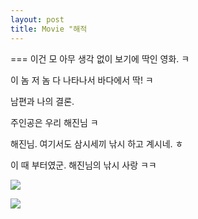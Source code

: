 ```yaml
---
layout: post
title: Movie "해적
---
```

===
이건 모 아무 생각 없이 보기에 딱인 영화. ㅋ

이 놈 저 놈 다 나타나서 바다에서 딱! ㅋ


남편과 나의 결론. 

주인공은 우리 해진님 ㅋ

해진님. 여기서도 삼시세끼 낚시 하고 계시네. ㅎ

이 때 부터였군. 해진님의 낚시 사랑 ㅋㅋ


![](https://dl.dropboxusercontent.com/u/9792864/images.jpg)

![](https://dl.dropboxusercontent.com/u/9792864/65674261.jpg)





